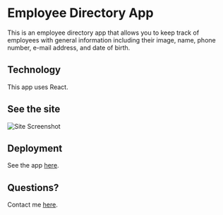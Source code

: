# Employee Directory App

This is an employee directory app that allows you to keep track of employees with general information including their image, name, phone number, e-mail address, and date of birth. 

## Technology

This app uses React.

## See the site

![Site Screenshot](https://tres1396.github.io/Employee-Directory/employee-directory-app/assets/site-screenshot.png)

## Deployment
See the app [here](https://tres1396.github.io/Employee-Directory/employee-directory-app/public/index.html).

## Questions?
Contact me [here](https://github.com/tres1396).
